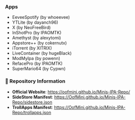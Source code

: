 ### Apps
- EeveeSpotify (by whoeevee)
- YTLite (by dayanch96)
- X (by NeoFreeBird)
- InShotPro (by IPAOMTK)
- Amethyst (by alexytomi)
- Appstore++ (by cokernutx)
- iTorrent (by XITRIX)
- LiveContainer (by hugeBlack)
- ModMyIpa (by powenn)
- RefacePro (by IPAOMTK)
- SuperMario64 (by Cypwn)

### 🔗 Repository Information
- **Official Website**: https://oofmini.github.io/Minis-IPA-Repo/
- **SideStore Manifest**: https://OofMini.github.io/Minis-IPA-Repo/sidestore.json
- **TrollApps Manifest**: https://OofMini.github.io/Minis-IPA-Repo/trollapps.json